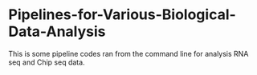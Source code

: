 # Pipelines-for-Various-Biological-Data-Analysis

This is some pipeline codes ran from the command line for analysis RNA seq and Chip seq data. 
